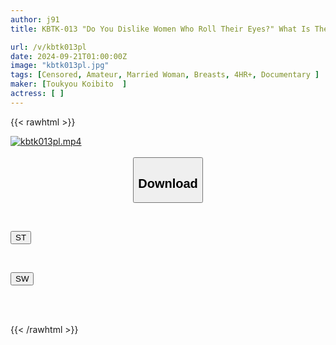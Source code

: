 ```yaml
---
author: j91
title: KBTK-013 "Do You Dislike Women Who Roll Their Eyes?" What Is The True Face Of The Wife That Her Husband Does Not Know...? A Beautiful Wife Who Easily Cheats On Her Husband Wearing A High-end Thong That Is On Sale For The First Time. 291 Minutes, 7 Ejaculations!

url: /v/kbtk013pl
date: 2024-09-21T01:00:00Z
image: "kbtk013pl.jpg"
tags: [Censored, Amateur, Married Woman, Breasts, 4HR+, Documentary	]
maker: [Toukyou Koibito  ]
actress: [ ]
---
```



{{< rawhtml >}}

<div class="video" data-videoid="wr3bP7qv9QHJRwY">
    <a href="javascript:;">
        <img src="/v/kbtk013pl/kbtk013pl.jpg" width="WIDTH" height="HEIGHT" alt="kbtk013pl.mp4" loading="lazy">
    </a>
</div>

<script type="text/javascript" src="https://j91.asia/asset/on-demand-st.js"></script>

<br>
  <link rel="stylesheet" href="https://j91.asia/asset/bs5.css">
  
  <center>
  <button class="btn btn-primary" type="button" data-bs-toggle="collapse" data-bs-target=".multi-collapse" aria-expanded="false" aria-controls="multiCollapseExample1 multiCollapseExample2"><h2>Download</h2></button></center>
</p>
<div class="row">
  <div class="col">
    <div class="collapse multi-collapse" id="multiCollapseExample1">
      <div class="card card-body">
	      	      <br>
<div class="buttons">  
<p><a href="/v/kbtk013pl/st.html" target="_blank"><button class="btn-hover color-3"><i class="fa fa-download"></i> ST</button></a></p></div>
    </div>
  </div>
</div>
  <div class="col">
    <div class="collapse multi-collapse" id="multiCollapseExample2">
      <div class="card card-body">
	      <br>
<div class="buttons">
<p><a href="/v/kbtk013pl/sw.html" target="_blank"><button class="btn-hover color-2"><i class="fa fa-download"></i> SW</button></a></p></div>
<br><br>
      </div>
    </div>
  </div>
</div>

{{< /rawhtml >}}